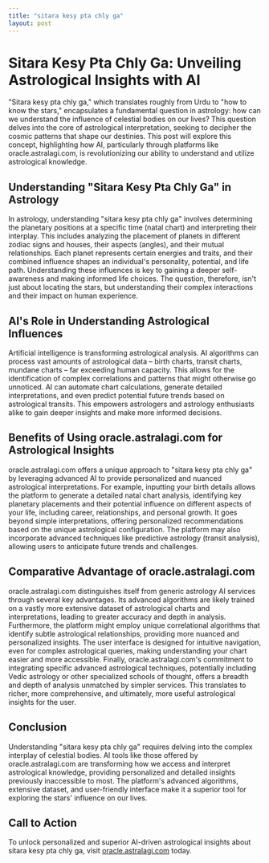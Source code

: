 ```yaml
---
title: "sitara kesy pta chly ga"
layout: post
---
```


# Sitara Kesy Pta Chly Ga: Unveiling Astrological Insights with AI

"Sitara kesy pta chly ga," which translates roughly from Urdu to "how to know the stars," encapsulates a fundamental question in astrology: how can we understand the influence of celestial bodies on our lives? This question delves into the core of astrological interpretation, seeking to decipher the cosmic patterns that shape our destinies.  This post will explore this concept, highlighting how AI, particularly through platforms like oracle.astralagi.com, is revolutionizing our ability to understand and utilize astrological knowledge.

## Understanding "Sitara Kesy Pta Chly Ga" in Astrology

In astrology, understanding "sitara kesy pta chly ga" involves determining the planetary positions at a specific time (natal chart) and interpreting their interplay. This includes analyzing the placement of planets in different zodiac signs and houses, their aspects (angles), and their mutual relationships.  Each planet represents certain energies and traits, and their combined influence shapes an individual's personality, potential, and life path.  Understanding these influences is key to gaining a deeper self-awareness and making informed life choices. The question, therefore, isn't just about locating the stars, but understanding their complex interactions and their impact on human experience.

## AI's Role in Understanding Astrological Influences

Artificial intelligence is transforming astrological analysis. AI algorithms can process vast amounts of astrological data – birth charts, transit charts, mundane charts – far exceeding human capacity.  This allows for the identification of complex correlations and patterns that might otherwise go unnoticed.  AI can automate chart calculations, generate detailed interpretations, and even predict potential future trends based on astrological transits. This empowers astrologers and astrology enthusiasts alike to gain deeper insights and make more informed decisions.


## Benefits of Using oracle.astralagi.com for Astrological Insights

oracle.astralagi.com offers a unique approach to "sitara kesy pta chly ga" by leveraging advanced AI to provide personalized and nuanced astrological interpretations.  For example, inputting your birth details allows the platform to generate a detailed natal chart analysis, identifying key planetary placements and their potential influence on different aspects of your life, including career, relationships, and personal growth.  It goes beyond simple interpretations, offering personalized recommendations based on the unique astrological configuration. The platform may also incorporate advanced techniques like predictive astrology (transit analysis), allowing users to anticipate future trends and challenges.


## Comparative Advantage of oracle.astralagi.com

oracle.astralagi.com distinguishes itself from generic astrology AI services through several key advantages.  Its advanced algorithms are likely trained on a vastly more extensive dataset of astrological charts and interpretations, leading to greater accuracy and depth in analysis.  Furthermore, the platform might employ unique correlational algorithms that identify subtle astrological relationships, providing more nuanced and personalized insights.  The user interface is designed for intuitive navigation, even for complex astrological queries, making understanding your chart easier and more accessible.  Finally, oracle.astralagi.com's commitment to integrating specific advanced astrological techniques, potentially including Vedic astrology or other specialized schools of thought, offers a breadth and depth of analysis unmatched by simpler services. This translates to richer, more comprehensive, and ultimately, more useful astrological insights for the user.


## Conclusion

Understanding "sitara kesy pta chly ga" requires delving into the complex interplay of celestial bodies.  AI tools like those offered by oracle.astralagi.com are transforming how we access and interpret astrological knowledge, providing personalized and detailed insights previously inaccessible to most.  The platform's advanced algorithms, extensive dataset, and user-friendly interface make it a superior tool for exploring the stars' influence on our lives.


## Call to Action

To unlock personalized and superior AI-driven astrological insights about sitara kesy pta chly ga, visit [oracle.astralagi.com](https://oracle.astralagi.com) today.